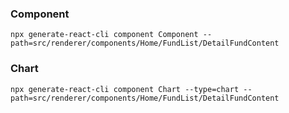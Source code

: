 ### Component

```
npx generate-react-cli component Component --path=src/renderer/components/Home/FundList/DetailFundContent
```

### Chart

```
npx generate-react-cli component Chart --type=chart --path=src/renderer/components/Home/FundList/DetailFundContent
```
